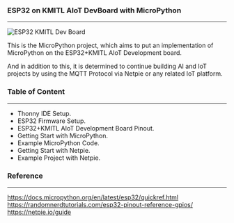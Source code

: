 ### ESP32 on KMITL AIoT DevBoard with MicroPython
---
![ESP32 KMITL Dev Board](https://github.com/PerfecXX/MicroPython-ESP32-AIoT-DevBoard/blob/main/doc/AIoT%20Board.png?raw=true "ESP32 KMITL Dev Board")

This is the MicroPython project, which aims to put an implementation of MicroPython on the ESP32+KMITL AIoT Development board.

And in addition to this, it is determined to continue building AI and IoT projects by using the MQTT Protocol via Netpie or any related IoT platform.

### Table of Content
---
- Thonny IDE Setup.
- ESP32 Firmware Setup.
- ESP32+KMITL AIoT Development Board Pinout.
- Getting Start with MicroPython.
- Example MicroPython Code.
- Getting Start with Netpie.
- Example Project with Netpie.

### Reference 
---
https://docs.micropython.org/en/latest/esp32/quickref.html
https://randomnerdtutorials.com/esp32-pinout-reference-gpios/
https://netpie.io/guide
